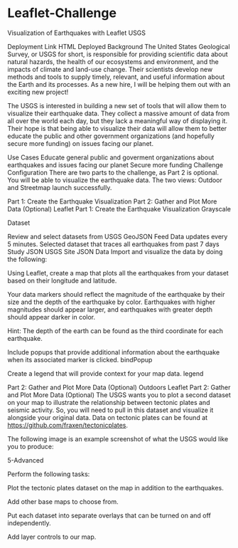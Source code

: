 # Leaflet-Challenge

Visualization of Earthquakes with Leaflet
USGS

Deployment Link
HTML Deployed
Background
The United States Geological Survey, or USGS for short, is responsible for providing scientific data about natural hazards, the health of our ecosystems and environment, and the impacts of climate and land-use change. Their scientists develop new methods and tools to supply timely, relevant, and useful information about the Earth and its processes. As a new hire, I will be helping them out with an exciting new project!

The USGS is interested in building a new set of tools that will allow them to visualize their earthquake data. They collect a massive amount of data from all over the world each day, but they lack a meaningful way of displaying it. Their hope is that being able to visualize their data will allow them to better educate the public and other government organizations (and hopefully secure more funding) on issues facing our planet.

Use Cases
Educate general public and goverment organizations about earthquakes and issues facing our planet
Secure more funding
Challenge Configuration
There are two parts to the challenge, as Part 2 is optional. You will be able to visualize the earthquake data. The two views: Outdoor and Streetmap launch successfully.

Part 1: Create the Earthquake Visualization
Part 2: Gather and Plot More Data (Optional)
Leaflet Part 1: Create the Earthquake Visualization
Grayscale

Dataset

Review and select datasets from USGS GeoJSON Feed
Data updates every 5 minutes. Selected dataset that traces all earthquakes from past 7 days
Study JSON USGS Site JSON Data
Import and visualize the data by doing the following:

Using Leaflet, create a map that plots all the earthquakes from your dataset based on their longitude and latitude.

Your data markers should reflect the magnitude of the earthquake by their size and the depth of the earthquake by color. Earthquakes with higher magnitudes should appear larger, and earthquakes with greater depth should appear darker in color.

Hint: The depth of the earth can be found as the third coordinate for each earthquake.

Include popups that provide additional information about the earthquake when its associated marker is clicked.
bindPopup

Create a legend that will provide context for your map data.
legend

Part 2: Gather and Plot More Data (Optional) Outdoors
Leaflet Part 2: Gather and Plot More Data (Optional)
The USGS wants you to plot a second dataset on your map to illustrate the relationship between tectonic plates and seismic activity. So, you will need to pull in this dataset and visualize it alongside your original data. Data on tectonic plates can be found at https://github.com/fraxen/tectonicplates.

The following image is an example screenshot of what the USGS would like you to produce:

5-Advanced

Perform the following tasks:

Plot the tectonic plates dataset on the map in addition to the earthquakes.

Add other base maps to choose from.

Put each dataset into separate overlays that can be turned on and off independently.

Add layer controls to our map.


